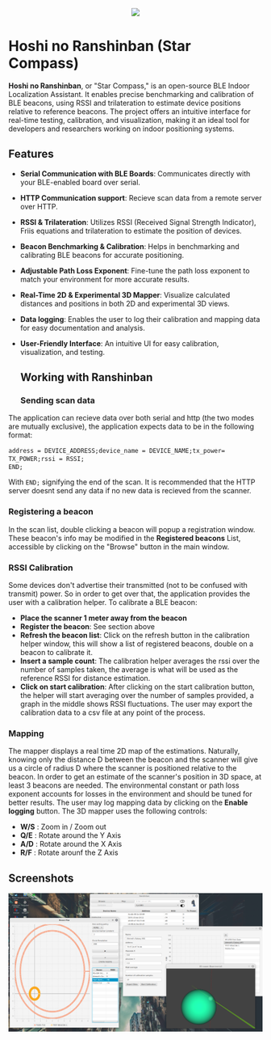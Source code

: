 
<p align="center">
  <img src="https://github.com/user-attachments/assets/93c66ebf-15c6-436d-baed-4c632f3f9556" />
</p>

# Hoshi no Ranshinban (Star Compass)

**Hoshi no Ranshinban**, or "Star Compass," is an open-source BLE Indoor Localization Assistant. It enables precise benchmarking and calibration of BLE beacons, using RSSI and trilateration to estimate device positions relative to reference beacons. The project offers an intuitive interface for real-time testing, calibration, and visualization, making it an ideal tool for developers and researchers working on indoor positioning systems.

## Features

- **Serial Communication with BLE Boards**: Communicates directly with your BLE-enabled board over serial.
- **HTTP Communication support**: Recieve scan data from a remote server over HTTP.
- **RSSI & Trilateration**: Utilizes RSSI (Received Signal Strength Indicator), Friis equations and trilateration to estimate the position of devices.
- **Beacon Benchmarking & Calibration**: Helps in benchmarking and calibrating BLE beacons for accurate positioning.
- **Adjustable Path Loss Exponent**: Fine-tune the path loss exponent to match your environment for more accurate results.
- **Real-Time 2D & Experimental 3D Mapper**: Visualize calculated distances and positions in both 2D and experimental 3D views.
- **Data logging**: Enables the user to log their calibration and mapping data for easy documentation and analysis.
- **User-Friendly Interface**: An intuitive UI for easy calibration, visualization, and testing.

  ## Working with Ranshinban

  ### Sending scan data

The application can recieve data over both serial and http (the two modes are mutually exclusive), the application expects data to be in the following format:
```
address = DEVICE_ADDRESS;device_name = DEVICE_NAME;tx_power= TX_POWER;rssi = RSSI;
END;
```
With ```END;``` signifying the end of the scan. It is recommended that the HTTP server doesnt send any data if no new data is recieved from the scanner.

### Registering a beacon
In the scan list, double clicking a beacon will popup a registration window. These beacon's info may be modified in the **Registered beacons** List, accessible by clicking on the "Browse" button in the main window.
### RSSI Calibration

Some devices don't advertise their transmitted (not to be confused with transmit) power. So in order to get over that, the application provides the user with a calibration helper.
To calibrate a BLE beacon:
- **Place the scanner 1 meter away from the beacon**
- **Register the beacon**: See section above
- **Refresh the beacon list**: Click on the refresh button in the calibration helper window, this will show a list of registered beacons, double on a beacon to calibrate it.
- **Insert a sample count**: The calibration helper averages the rssi over the number of samples taken, the average is what will be used as the reference RSSI for distance estimation.
- **Click on start calibration**: After clicking on the start calibration button, the helper will start averaging over the number of samples provided, a graph in the middle shows RSSI fluctuations. The user may export the calibration data to a csv file at any point of the process.

### Mapping

The mapper displays a real time 2D map of the estimations. Naturally, knowing only the distance D between the beacon and the scanner will give us a circle of radius D where the scanner is positioned relative to the beacon. In order to get an estimate of the scanner's position in 3D space, at least 3 beacons are needed. The environmental constant or path loss exponent accounts for losses in the environment and should be tuned for better results.
The user may log mapping data by clicking on the **Enable logging** button.
The 3D mapper uses the following controls:
- **W/S** : Zoom in / Zoom out
- **Q/E** : Rotate around the Y Axis
- **A/D** : Rotate around the X Axis
- **R/F** : Rotate arounf the Z Axis

## Screenshots

![img.png](img.png)

